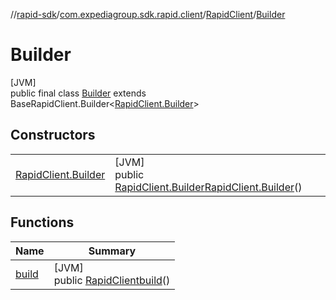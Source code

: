 //[rapid-sdk](../../../../index.md)/[com.expediagroup.sdk.rapid.client](../../index.md)/[RapidClient](../index.md)/[Builder](index.md)

# Builder

[JVM]\
public final class [Builder](index.md) extends BaseRapidClient.Builder&lt;[RapidClient.Builder](index.md)&gt;

## Constructors

| | |
|---|---|
| [RapidClient.Builder](-rapid-client.-builder.md) | [JVM]<br>public [RapidClient.Builder](index.md)[RapidClient.Builder](-rapid-client.-builder.md)() |

## Functions

| Name | Summary |
|---|---|
| [build](build.md) | [JVM]<br>public [RapidClient](../index.md)[build](build.md)() |
